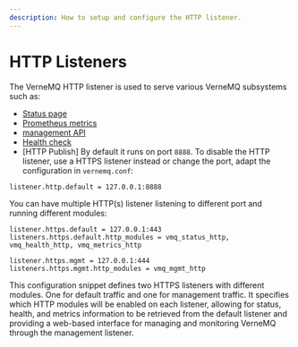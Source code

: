 ```yaml
---
description: How to setup and configure the HTTP listener.
---
```


# HTTP Listeners

The VerneMQ HTTP listener is used to serve various VerneMQ subsystems such as:

* [Status page](../monitoring/status.md)
* [Prometheus metrics](../monitoring/prometheus.md)
* [management API](../live-administration/http-administration.md)
* [Health check](../monitoring/health-check.md)
* [HTTP Publish]
By default it runs on port `8888`. To disable the HTTP listener, use a HTTPS listener instead or change the port, adapt the configuration in `vernemq.conf`:

```text
listener.http.default = 127.0.0.1:8888
```

You can have multiple HTTP(s) listener listening to different port and running different modules:
```text
listener.https.default = 127.0.0.1:443
listeners.https.default.http_modules = vmq_status_http, vmq_health_http, vmq_metrics_http

listener.https.mgmt = 127.0.0.1:444
listeners.https.mgmt.http_modules = vmq_mgmt_http
```

This configuration snippet defines two HTTPS listeners with different modules. One for default traffic and one for management traffic. It specifies which HTTP modules will be enabled on each listener, allowing for status, health, and metrics information to be retrieved from the default listener and providing a web-based interface for managing and monitoring VerneMQ through the management listener.
